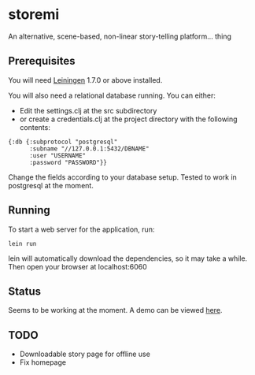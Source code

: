 storemi
=======

An alternative, scene-based, non-linear story-telling platform... thing

## Prerequisites

You will need [Leiningen][1] 1.7.0 or above installed.

[1]: https://github.com/technomancy/leiningen

You will also need a relational database running.
You can either:
* Edit the settings.clj at the src subdirectory
* or create a credentials.clj at the project directory
   with the following contents:
```	
{:db {:subprotocol "postgresql"
      :subname "//127.0.0.1:5432/DBNAME"
      :user "USERNAME"
      :password "PASSWORD"}}
```

Change the fields according to your database setup.
Tested to work in postgresql at the moment.

## Running

To start a web server for the application, run:

    lein run

lein will automatically download the dependencies, so 
it may take a while. Then open your browser at localhost:6060


## Status

Seems to be working at the moment. A demo can be viewed [here](http://storemi.herokuapp.com).

## TODO
* Downloadable story page for offline use
* Fix homepage






